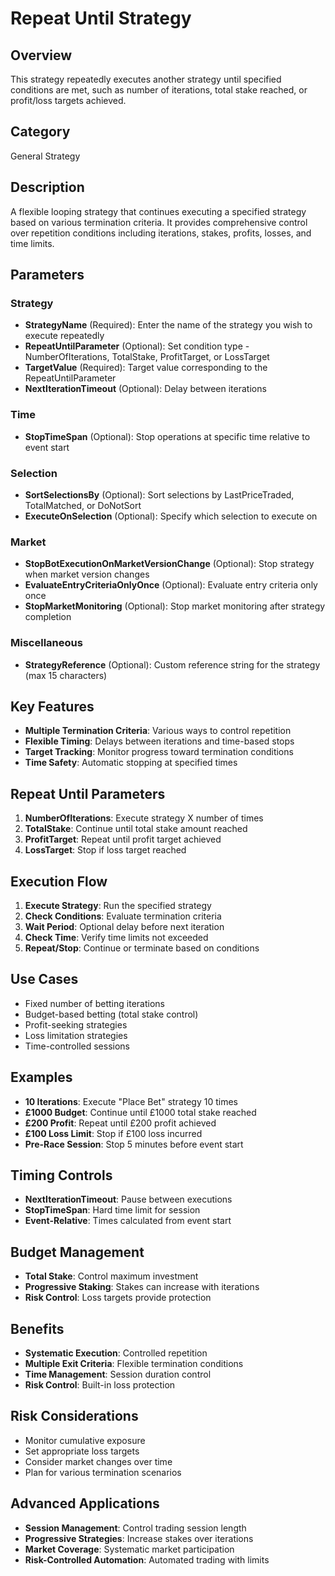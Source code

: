 # Repeat Until Strategy

## Overview
This strategy repeatedly executes another strategy until specified conditions are met, such as number of iterations, total stake reached, or profit/loss targets achieved.

## Category
General Strategy

## Description
A flexible looping strategy that continues executing a specified strategy based on various termination criteria. It provides comprehensive control over repetition conditions including iterations, stakes, profits, losses, and time limits.

## Parameters

### Strategy
- **StrategyName** (Required): Enter the name of the strategy you wish to execute repeatedly
- **RepeatUntilParameter** (Optional): Set condition type - NumberOfIterations, TotalStake, ProfitTarget, or LossTarget
- **TargetValue** (Required): Target value corresponding to the RepeatUntilParameter
- **NextIterationTimeout** (Optional): Delay between iterations

### Time
- **StopTimeSpan** (Optional): Stop operations at specific time relative to event start

### Selection
- **SortSelectionsBy** (Optional): Sort selections by LastPriceTraded, TotalMatched, or DoNotSort
- **ExecuteOnSelection** (Optional): Specify which selection to execute on

### Market
- **StopBotExecutionOnMarketVersionChange** (Optional): Stop strategy when market version changes
- **EvaluateEntryCriteriaOnlyOnce** (Optional): Evaluate entry criteria only once
- **StopMarketMonitoring** (Optional): Stop market monitoring after strategy completion

### Miscellaneous
- **StrategyReference** (Optional): Custom reference string for the strategy (max 15 characters)

## Key Features
- **Multiple Termination Criteria**: Various ways to control repetition
- **Flexible Timing**: Delays between iterations and time-based stops
- **Target Tracking**: Monitor progress toward termination conditions
- **Time Safety**: Automatic stopping at specified times

## Repeat Until Parameters
1. **NumberOfIterations**: Execute strategy X number of times
2. **TotalStake**: Continue until total stake amount reached
3. **ProfitTarget**: Repeat until profit target achieved
4. **LossTarget**: Stop if loss target reached

## Execution Flow
1. **Execute Strategy**: Run the specified strategy
2. **Check Conditions**: Evaluate termination criteria
3. **Wait Period**: Optional delay before next iteration
4. **Check Time**: Verify time limits not exceeded
5. **Repeat/Stop**: Continue or terminate based on conditions

## Use Cases
- Fixed number of betting iterations
- Budget-based betting (total stake control)
- Profit-seeking strategies
- Loss limitation strategies
- Time-controlled sessions

## Examples
- **10 Iterations**: Execute "Place Bet" strategy 10 times
- **£1000 Budget**: Continue until £1000 total stake reached
- **£200 Profit**: Repeat until £200 profit achieved
- **£100 Loss Limit**: Stop if £100 loss incurred
- **Pre-Race Session**: Stop 5 minutes before event start

## Timing Controls
- **NextIterationTimeout**: Pause between executions
- **StopTimeSpan**: Hard time limit for session
- **Event-Relative**: Times calculated from event start

## Budget Management
- **Total Stake**: Control maximum investment
- **Progressive Staking**: Stakes can increase with iterations
- **Risk Control**: Loss targets provide protection

## Benefits
- **Systematic Execution**: Controlled repetition
- **Multiple Exit Criteria**: Flexible termination conditions
- **Time Management**: Session duration control
- **Risk Control**: Built-in loss protection

## Risk Considerations
- Monitor cumulative exposure
- Set appropriate loss targets
- Consider market changes over time
- Plan for various termination scenarios

## Advanced Applications
- **Session Management**: Control trading session length
- **Progressive Strategies**: Increase stakes over iterations
- **Market Coverage**: Systematic market participation
- **Risk-Controlled Automation**: Automated trading with limits
